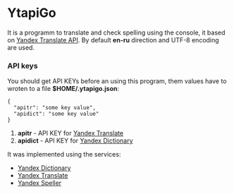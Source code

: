 YtapiGo
=======

It is a programm to translate and check spelling using the console, it based on [Yandex Translate API](http://api.yandex.ru/translate/). By default **en-ru** direction and UTF-8 encoding are used.

### API keys

You should get API KEYs before an using this program, them values have to wroten to a file **$HOME/.ytapigo.json**:

```
{
  "apitr": "some key value",
  "apidict": "some key value"
}
```


1. **apitr** - API KEY for [Yandex Translate](http://api.yandex.ru/key/form.xml?service=trnsl)
2. **apidict** - API KEY for [Yandex Dictionary](http://api.yandex.ru/key/form.xml?service=dict)

It was implemented using the services:

* [Yandex Dictionary](http://api.yandex.ru/dictionary/)
* [Yandex Translate](http://api.yandex.ru/translate/)
* [Yandex Speller](http://api.yandex.ru/speller/)